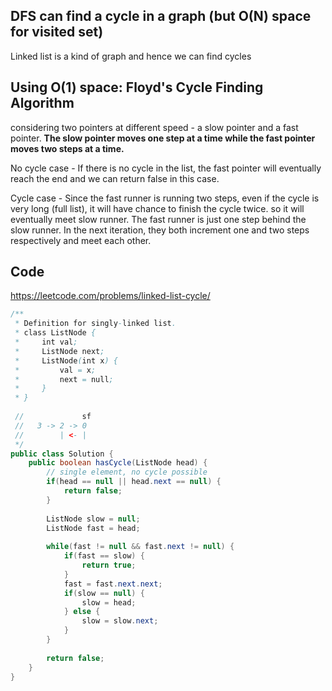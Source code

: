 
## DFS can find a cycle in a graph (but O(N) space for visited set)

Linked list is a kind of graph and hence we can find cycles

## Using O(1) space: Floyd's Cycle Finding Algorithm

considering two pointers at different speed - a slow pointer and a fast pointer. 
**The slow pointer moves one step at a time while the fast pointer moves two steps at a time.**

No cycle case - If there is no cycle in the list, the fast pointer will eventually reach the end and we can return false in this case.

Cycle case - Since the fast runner is running two steps, even if the cycle is very long (full list), it will have chance to finish the cycle twice. so it will eventually meet slow runner.
The fast runner is just one step behind the slow runner. In the next iteration, they both increment one and two steps respectively and meet each other.

## Code

https://leetcode.com/problems/linked-list-cycle/

```java
/**
 * Definition for singly-linked list.
 * class ListNode {
 *     int val;
 *     ListNode next;
 *     ListNode(int x) {
 *         val = x;
 *         next = null;
 *     }
 * }
 
 //             sf
 //   3 -> 2 -> 0 
 //        | <- |
 */
public class Solution {
    public boolean hasCycle(ListNode head) {
        // single element, no cycle possible
        if(head == null || head.next == null) {
            return false;
        }
        
        ListNode slow = null;
        ListNode fast = head;
        
        while(fast != null && fast.next != null) {
            if(fast == slow) {
                return true;
            }
            fast = fast.next.next;
            if(slow == null) {
                slow = head;
            } else {
                slow = slow.next;
            }
        }
        
        return false;
    }
}
```